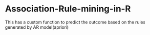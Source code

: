 # Association-Rule-mining-in-R

This has a custom function to predict the outcome based on the rules generated by AR model(apriori)
